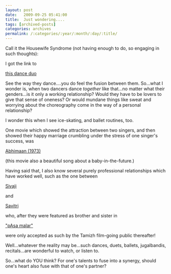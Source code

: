 ```yaml
---
layout: post
date:	2009-09-25 05:41:00
title:  Just wondering....
tags: [archived-posts]
categories: archives
permalink: /:categories/:year/:month/:day/:title/
---
```

Call it the Housewife Syndrome (not having enough to do, so engaging in such thoughts):


I got the link to

<a href="http://www.bam.org/view.aspx?pid=1253"> this dance duo </a>

See the way they dance....you do feel the fusion between them. So...what I wonder is, when two dancers dance *together* like that...no matter what their genders...is it only a working relationship? Would they have to be lovers to give that sense of oneness? Or would mundane things like sweat and worrying about the choreography come in the way of a personal relationship? 

I wonder this when I see ice-skating, and ballet routines, too.

One movie which showed the attraction between two singers, and then showed their happy marriage crumbling under the stress of one singer's success, was 

<a href="http://en.wikipedia.org/wiki/Abhimaan_%281973_film%29"> Abhimaan (1973) </a>

(this movie also a beautiful song about a baby-in-the-future.)

Having said that, I also know several purely professional relationships which have worked well, such as the one between

<a href="http://en.wikipedia.org/wiki/Sivaji_Ganesan"> Sivaji </a>

and 

<a href="http://en.wikipedia.org/wiki/Savitri_%28actress%29"> Savitri </a>

who, after they were featured as brother and sister in 

<a href="http://en.wikipedia.org/wiki/Pasamalar"> "pAsa malar"</a>

were only accepted as such by the Tamizh film-going public thereafter!


Well...whatever the reality may be...such dances, duets, ballets, jugalbandis, recitals...are wonderful to watch, or listen to.

So...what do YOU think? For one's talents to fuse into a synergy, should one's heart also fuse with that of one's partner?
